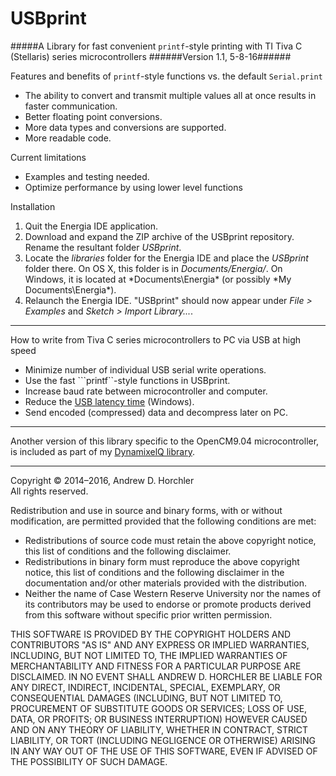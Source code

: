USBprint
==========
#####A Library for fast convenient ```printf```-style printing with TI Tiva C (Stellaris) series microcontrollers
######Version 1.1, 5-8-16######

Features and benefits of ```printf```-style functions vs. the default ```Serial.print```
 - The ability to convert and transmit multiple values all at once results in faster communication.
 - Better floating point conversions.
 - More data types and conversions are supported.
 - More readable code.
 
Current limitations
 - Examples and testing needed.
 - Optimize performance by using lower level functions 

Installation
 1. Quit the Energia IDE application.
 2. Download and expand the ZIP archive of the USBprint repository. Rename the resultant folder *USBprint*.
 3. Locate the *libraries* folder for the Energia IDE and place the *USBprint* folder there. On OS X, this folder is in *Documents/Energia/*. On Windows, it is located at *Documents\Energia\* (or possibly *My Documents\Energia\*).
 4. Relaunch the Energia IDE. "USBprint" should now appear under *File > Examples* and *Sketch > Import Library...*.

--------

How to write from Tiva C series microcontrollers to PC via USB at high speed
 - Minimize number of individual USB serial write operations.
 - Use the fast ```printf``-style functions in USBprint.
 - Increase baud rate between microcontroller and computer.
 - Reduce the [USB latency time](http://robosavvy.com/forum/viewtopic.php?p=8967#p8967) (Windows).
 - Send encoded (compressed) data and decompress later on PC.
 
--------

Another version of this library specific to the OpenCM9.04 microcontroller, is included as part of my [DynamixelQ library](https://github.com/horchler/DynamixelQ/tree/master/USBprint).

--------

Copyright &copy; 2014&ndash;2016, Andrew D. Horchler  
All rights reserved.

Redistribution and use in source and binary forms, with or without modification, are permitted provided that the following conditions are met:
 * Redistributions of source code must retain the above copyright notice, this list of conditions and the following disclaimer.
 * Redistributions in binary form must reproduce the above copyright notice, this list of conditions and the following disclaimer in the documentation and/or other materials provided with the distribution.
 * Neither the name of Case Western Reserve University nor the names of its contributors may be used to endorse or promote products derived from this software without specific prior written permission.

THIS SOFTWARE IS PROVIDED BY THE COPYRIGHT HOLDERS AND CONTRIBUTORS "AS IS" AND ANY EXPRESS OR IMPLIED WARRANTIES, INCLUDING, BUT NOT LIMITED TO, THE IMPLIED WARRANTIES OF MERCHANTABILITY AND FITNESS FOR A PARTICULAR PURPOSE ARE DISCLAIMED. IN NO EVENT SHALL ANDREW D. HORCHLER BE LIABLE FOR ANY DIRECT, INDIRECT, INCIDENTAL, SPECIAL, EXEMPLARY, OR CONSEQUENTIAL DAMAGES (INCLUDING, BUT NOT LIMITED TO, PROCUREMENT OF SUBSTITUTE GOODS OR SERVICES; LOSS OF USE, DATA, OR PROFITS; OR BUSINESS INTERRUPTION) HOWEVER CAUSED AND ON ANY THEORY OF LIABILITY, WHETHER IN CONTRACT, STRICT LIABILITY, OR TORT (INCLUDING NEGLIGENCE OR OTHERWISE) ARISING IN ANY WAY OUT OF THE USE OF THIS SOFTWARE, EVEN IF ADVISED OF THE POSSIBILITY OF SUCH DAMAGE.